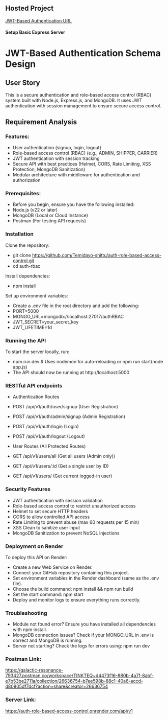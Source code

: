 ## Hosted Project

[JWT-Based Authentication URL](https://auth-role-based-access-control.onrender.com/api/v1)

#### Setup Basic Express Server

# JWT-Based Authentication Schema Design

## User Story
This is a secure authentication and role-based access control (RBAC) system built with Node.js, Express.js, and MongoDB. It uses JWT authentication with session management to ensure secure access control.

## Requirement Analysis

### Features:
- User authentication (signup, login, logout)
- Role-based access control (RBAC) (e.g., ADMIN, SHIPPER, CARRIER)
- JWT authentication with session tracking
- Secure API with best practices (Helmet, CORS, Rate Limiting, XSS Protection, MongoDB Sanitization)
- Modular architecture with middleware for authentication and authorization

### Prerequisites:
- Before you begin, ensure you have the following installed:
- Node.js (v22 or later)
- MongoDB (Local or Cloud Instance)
- Postman (For testing API requests)

### Installation
Clone the repository: 
- git clone https://github.com/Temidayo-shittu/auth-role-based-access-control.git
- cd auth-rbac

Install dependencies:
- npm install

Set up environment variables:
- Create a .env file in the root directory and add the following:
- PORT=5000
- MONGO_URL=mongodb://localhost:27017/authRBAC
- JWT_SECRET=your_secret_key
- JWT_LIFETIME=1d

### Running the API
To start the server locally, run:
- npm run dev  # Uses nodemon for auto-reloading or npm run start(node app.js)
- The API should now be running at http://localhost:5000

### RESTful API endpoints
- Authentication Routes
- POST /api/v1/auth/user/signup (User Registration)
- POST /api/v1/auth/admin/signup (Admin Registration)
- POST /api/v1/auth/login (Login)
- POST /api/v1/auth/logout (Logout)

- User Routes (All Protected Routes)
- GET /api/v1/users/all (Get all users (Admin only))
- GET /api/v1/users/:id (Get a single user by ID)
- GET /api/v1/users/ (Get current logged-in user)

### Security Features
- JWT authentication with session validation
- Role-based access control to restrict unauthorized access
- Helmet to set secure HTTP headers
- CORS to allow controlled API access
- Rate Limiting to prevent abuse (max 60 requests per 15 min)
- XSS Clean to sanitize user input
- MongoDB Sanitization to prevent NoSQL injections

### Deployment on Render
To deploy this API on Render:
- Create a new Web Service on Render.
- Connect your GitHub repository containing this project.
- Set environment variables in the Render dashboard (same as the .env file).
- Choose the build command: npm install && npm run build
- Set the start command: npm start
- Deploy and monitor logs to ensure everything runs correctly.

### Troubleshooting
- Module not found error? Ensure you have installed all dependencies with npm install.
- MongoDB connection issues? Check if your MONGO_URL in .env is correct and MongoDB is running.
- Server not starting? Check the logs for errors using: npm run dev

### Postman Link:
https://galactic-resonance-793427.postman.co/workspace/TINKTEQ~d4473f16-880b-4a7f-8abf-e7b53be2711a/collection/26636754-b7ee598b-88c1-40a6-accd-d80805df7dcf?action=share&creator=26636754

### Server Link:
https://auth-role-based-access-control.onrender.com/api/v1

